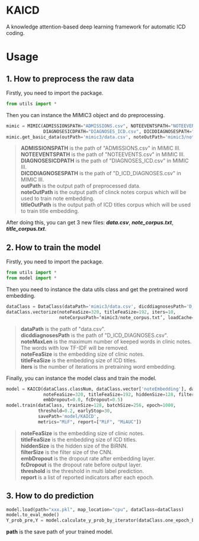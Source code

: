 # KAICD
A knowledge attention-based deep learning framework for automatic ICD coding. 
# Usage
## 1. How to preprocess the raw data
Firstly, you need to import the package. 
```python
from utils import *
```
Then you can instance the MIMIC3 object and do preprocessing.
```python
mimic = MIMIC(ADMISSIONSPATH="ADMISSIONS.csv", NOTEEVENTSPATH="NOTEEVENTS.csv", 
              DIAGNOSESICDPATH="DIAGNOSES_ICD.csv", DICDDIAGNOSESPATH="D_ICD_DIAGNOSES.csv")
mimic.get_basic_data(outPath='mimic3/data.csv', noteOutPath='mimic3/note_corpus.txt', titleOutPath='mimic3/title_corpus.txt')
```
> **ADMISSIONSPATH** is the path of "ADMISSIONS.csv" in MIMIC III.  
> **NOTEEVENTSPATH** is the path of "NOTEEVENTS.csv" in MIMIC III.  
> **DIAGNOSESICDPATH** is the path of "DIAGNOSES_ICD.csv" in MIMIC III.  
> **DICDDIAGNOSESPATH** is the path of "D_ICD_DIAGNOSES.csv" in MIMIC III.  
> **outPath** is the output path of preprocessed data.  
> **noteOutPath** is the output path of clinck notes corpus which will be used to train note embedding.  
> **titleOutPath** is the output path of ICD titles corpus which will be used to train title embedding.  

After doing this, you can get 3 new files: ***data.csv***, ***note_corpus.txt***, ***title_corpus.txt***. 

## 2. How to train the model
Firstly, you need to import the package.
```python
from utils import *
from model import *
```
Then you need to instance the data utils class and get the pretrained word embedding. 
```python
dataClass = DataClass(dataPath='mimic3/data.csv', dicddiagnosesPath='D_ICD_DIAGNOSES.csv', noteMaxLen=768)
dataClass.vectorize(noteFeaSize=320, titleFeaSize=192, iters=10, 
                    noteCorpusPath=‘mimic3/note_corpus.txt’, loadCache=True)
```
> **dataPath** is the path of "data.csv".  
> **dicddiagnosesPath** is the path of "D_ICD_DIAGNOSES.csv".  
> **noteMaxLen** is the maximum number of keeped words in clinic notes. The words with low TF-IDF will be removed.  
> **noteFeaSize** is the embedding size of clinic notes.  
> **titleFeaSize** is the embedding size of ICD titles.  
> **iters** is the number of iterations in pretraining word embedding.  

Finally, you can instance the model class and train the model. 
```python
model = KAICD(dataClass.classNum, dataClass.vector['noteEmbedding'], dataClass.vector['titleEmbedding'], dataClass.tokenizedTitle, dataClass.titleLen,
              noteFeaSize=320, titleFeaSize=192, hiddenSize=128, filterSize=448,
              embDropout=0.0, fcDropout=0.5)
model.train(dataClass, trainSize=128, batchSize=256, epoch=1000,
            threshold=0.2, earlyStop=30,
            savePath='model/KAICD', 
            metrics="MiF", report=["MiF", "MiAUC"])
```
> **noteFeaSize** is the embedding size of clinic notes.   
> **titleFeaSize** is the embedding size of ICD titles.  
> **hiddenSize** is the hidden size of the BiRNN.  
> **filterSize** is the filter size of the CNN.  
> **embDropout**  is the dropout rate after embedding layer.  
> **fcDropout** is the dropout rate before output layer.  
> **threshold** is the threshold in multi label prediction.  
> **report** is a list of reported indicators after each epoch.  

## 3. How to do prediction
```python
model.load(path="xxx.pkl", map_location="cpu", dataClass=dataClass)
model.to_eval_mode()
Y_prob_pre,Y = model.calculate_y_prob_by_iterator(dataClass.one_epoch_batch_data_stream(batchSize=64, type='valid', device=model.device))
```
**path** is the save path of your trained model. 
